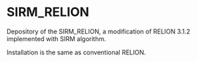 # SIRM_RELION
Depository of the SIRM_RELION, a modification of RELION 3.1.2 implemented with SIRM algorithm.

Installation is the same as conventional RELION.

